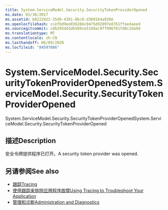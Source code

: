 ```yaml
---
title: System.ServiceModel.Security.SecurityTokenProviderOpened
ms.date: 03/30/2017
ms.assetid: b8222922-35d9-4361-8bc0-d360164a9266
ms.openlocfilehash: ccefbd9ee036266c0475d92097e8761ffee4aeed
ms.sourcegitcommit: cdb295dd1db589ce5169ac9ff096f01fd0c2da9d
ms.translationtype: MT
ms.contentlocale: zh-CN
ms.lasthandoff: 06/09/2020
ms.locfileid: "84597886"
---
```

# <a name="systemservicemodelsecuritysecuritytokenprovideropened"></a><span data-ttu-id="3cd04-102">System.ServiceModel.Security.SecurityTokenProviderOpened</span><span class="sxs-lookup"><span data-stu-id="3cd04-102">System.ServiceModel.Security.SecurityTokenProviderOpened</span></span>
<span data-ttu-id="3cd04-103">System.ServiceModel.Security.SecurityTokenProviderOpened</span><span class="sxs-lookup"><span data-stu-id="3cd04-103">System.ServiceModel.Security.SecurityTokenProviderOpened</span></span>  
  
## <a name="description"></a><span data-ttu-id="3cd04-104">描述</span><span class="sxs-lookup"><span data-stu-id="3cd04-104">Description</span></span>  
 <span data-ttu-id="3cd04-105">安全令牌提供程序已打开。</span><span class="sxs-lookup"><span data-stu-id="3cd04-105">A security token provider was opened.</span></span>  
  
## <a name="see-also"></a><span data-ttu-id="3cd04-106">另请参阅</span><span class="sxs-lookup"><span data-stu-id="3cd04-106">See also</span></span>

- [<span data-ttu-id="3cd04-107">跟踪</span><span class="sxs-lookup"><span data-stu-id="3cd04-107">Tracing</span></span>](index.md)
- [<span data-ttu-id="3cd04-108">使用跟踪来排除应用程序故障</span><span class="sxs-lookup"><span data-stu-id="3cd04-108">Using Tracing to Troubleshoot Your Application</span></span>](using-tracing-to-troubleshoot-your-application.md)
- [<span data-ttu-id="3cd04-109">管理和诊断</span><span class="sxs-lookup"><span data-stu-id="3cd04-109">Administration and Diagnostics</span></span>](../index.md)
